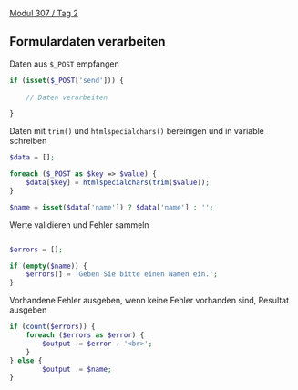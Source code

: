  [Modul 307 / Tag 2](/ilv.307/02-modul-307)

## Formulardaten verarbeiten

Daten aus `$_POST` empfangen

```php
if (isset($_POST['send'])) {
    
    // Daten verarbeiten

}

```

Daten mit `trim()` und `htmlspecialchars()` bereinigen und in variable schreiben

```php
$data = [];

foreach ($_POST as $key => $value) {
    $data[$key] = htmlspecialchars(trim($value));
}

$name = isset($data['name']) ? $data['name'] : '';

```

Werte validieren und Fehler sammeln

```php

$errors = [];

if (empty($name)) {
    $errors[] = 'Geben Sie bitte einen Namen ein.';
}

```

Vorhandene Fehler ausgeben, wenn keine Fehler vorhanden sind, Resultat ausgeben

```php
if (count($errors)) {
    foreach ($errors as $error) {
        $output .= $error . '<br>';
    }
} else {
        $output .= $name;
}
```
<!--stackedit_data:
eyJoaXN0b3J5IjpbMjAzNjM2NDA1MF19
-->